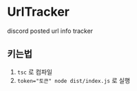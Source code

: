 # UrlTracker
discord posted url info tracker

## 키는법
1. `tsc` 로 컴파일
2. `token="토큰" node dist/index.js` 로 실행
